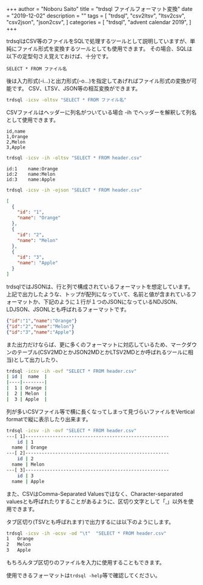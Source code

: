+++
author = "Noboru Saito"
title = "trdsql ファイルフォーマット変換"
date = "2019-12-02"
description = ""
tags = [
    "trdsql",
    "csv2ltsv",
    "ltsv2csv",
    "csv2json",
    "json2csv",
]
categories = [
    "trdsql",
    "advent calendar 2019",
]
+++

trdsqlはCSV等のファイルをSQLで処理するツールとして説明していますが、単純にファイル形式を変換するツールとしても使用できます。
その場合、SQLは以下の定型句さえ覚えておけば、十分です。

```
SELECT * FROM ファイル名
```

後は入力形式(-i...)と出力形式(-o...)を指定してあげればファイル形式の変換が可能です。
CSV、LTSV、JSON等の相互変換ができます。

```sh
trdsql -icsv -oltsv "SELECT * FROM ファイル名"
```

CSVファイルはヘッダーに列名がついている場合 -ih でヘッダーを解釈して列名として使用できます。

```header.csv
id,name
1,Orange
2,Melon
3,Apple
```

```sh
trdsql -icsv -ih -oltsv "SELECT * FROM header.csv"
```

```ltsv
id:1	name:Orange
id:2	name:Melon
id:3	name:Apple
```

```sh
trdsql -icsv -ih -ojson "SELECT * FROM header.csv"
```

```json
[
  {
    "id": "1",
    "name": "Orange"
  },
  {
    "id": "2",
    "name": "Melon"
  },
  {
    "id": "3",
    "name": "Apple"
  }
]
```

trdsqlではJSONは、行と列で構成されているフォーマットを想定しています。
上記で出力したような、トップが配列になっていて、名前と値が含まれているフォーマットか、下記のように１行が１つのJSONになっているNDJSON、LDJSON、JSONLとも呼ばれるフォーマットです。

```json
{"id":"1","name":"Orange"}
{"id":"2","name":"Melon"}
{"id":"3","name":"Apple"}
```

また出力だけならば、更に多くのフォーマットに対応しているため、マークダウンのテーブル(CSV2MDとかJSON2MDとかLTSV2MDとか呼ばれるツールに相当)として出力したり、

```sh
trdsql -icsv -ih -ovf "SELECT * FROM header.csv"
| id |  name  |
|----|--------|
|  1 | Orange |
|  2 | Melon  |
|  3 | Apple  |
```

列が多いCSVファイル等で横に長くなってしまって見づらいファイルをVertical formatで縦に表示したり出来ます。

```sh
trdsql -icsv -ih -ovf "SELECT * FROM header.csv"
---[ 1]-----------------------------------------------------
    id | 1
  name | Orange
---[ 2]-----------------------------------------------------
    id | 2
  name | Melon
---[ 3]-----------------------------------------------------
    id | 3
  name | Apple
```

また、CSVはComma-Separated Valuesではなく、Character-separated valuesとも呼ばれたりすることがあるように、区切り文字として「,」以外を使用できます。

タブ区切り(TSVとも呼ばれます)で出力するには以下のようにします。

```sh
trdsql -icsv -ih -ocsv -od "\t"  "SELECT * FROM header.csv"
1	Orange
2	Melon
3	Apple
```

もちろんタブ区切りのファイルを入力に使用することもできます。

使用できるフォーマットは`trdsql -help`等で確認してください。
